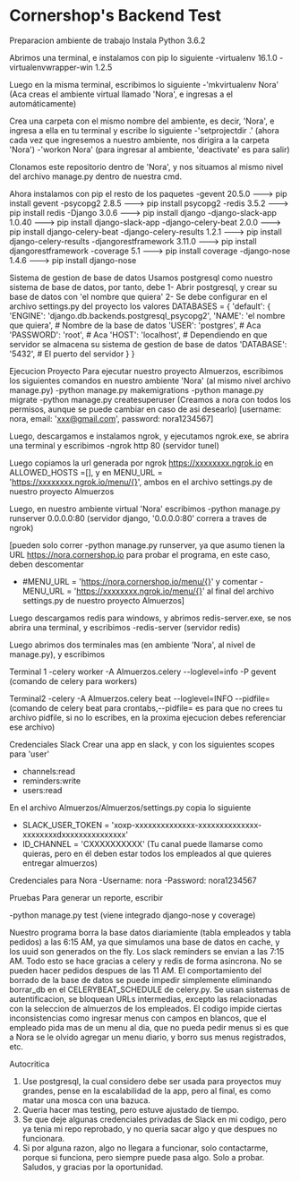 # Cornershop's Backend Test 

Preparacion ambiente de trabajo
Instala Python 3.6.2

Abrimos una terminal, e instalamos con pip lo siguiente
-virtualenv 16.1.0
-virtualenvwrapper-win 1.2.5

Luego en la misma terminal, escribimos lo siguiente
-'mkvirtualenv Nora'  (Aca creas el ambiente virtual llamado 'Nora', e ingresas a el automáticamente)

Crea una carpeta con el mismo nombre del ambiente, es decir, 'Nora', e ingresa a ella en tu terminal y escribe lo siguiente
-'setprojectdir .' (ahora cada vez que ingresemos a nuestro ambiente, nos dirigira a la carpeta 'Nora')
-'workon Nora' (para ingresar al ambiente, 'deactivate' es para salir)

Clonamos este repositorio dentro de 'Nora', y nos situamos al mismo nivel del archivo manage.py dentro de nuestra cmd.

Ahora instalamos con pip el resto de los paquetes
-gevent	20.5.0 ---> pip install gevent
-psycopg2 2.8.5 ---> pip install psycopg2
-redis 3.5.2 ---> pip install redis
-Django 3.0.6 ---> pip install django
-django-slack-app 1.0.40 ---> pip install django-slack-app
-django-celery-beat 2.0.0 ---> pip install django-celery-beat
-django-celery-results 1.2.1 ---> pip install django-celery-results
-djangorestframework 3.11.0 ---> pip install djangorestframework
-coverage 5.1 ---> pip install coverage
-django-nose 1.4.6 ---> pip install django-nose

Sistema de gestion de base de datos
Usamos postgresql como nuestro sistema de base de datos, por tanto, debe 
1- Abrir postgresql, y crear su base de datos con 'el nombre que quiera'
2- Se debe configurar en el archivo settings.py del proyecto los valores 
DATABASES = {
    'default': {
        'ENGINE': 'django.db.backends.postgresql_psycopg2',
        'NAME': 'el nombre que quiera', # Nombre de la base de datos
        'USER': 'postgres',	# Aca
        'PASSWORD': 'root',     # Aca
        'HOST': 'localhost',	# Dependiendo en que servidor se almacena su sistema de gestion de base de datos
        'DATABASE': '5432',	# El puerto del servidor
    }
}

Ejecucion Proyecto
Para ejecutar nuestro proyecto Almuerzos, escribimos los siguientes comandos en nuestro ambiente 'Nora' (al mismo nivel archivo manage.py)
-python manage.py makemigrations
-python manage.py migrate
-python manage.py createsuperuser (Creamos a nora con todos los permisos, aunque se puede cambiar en caso de asi desearlo)
[username: nora, email: 'xxx@gmail.com', password: nora1234567] 

Luego, descargamos e instalamos ngrok, y ejecutamos ngrok.exe, se abrira una terminal y escribimos 
-ngrok http 80 (servidor tunel)

Luego copiamos la url generada por ngrok https://xxxxxxxx.ngrok.io en ALLOWED_HOSTS =[], y en MENU_URL = 'https://xxxxxxxx.ngrok.io/menu/{}',
ambos en el archivo settings.py de nuestro proyecto Almuerzos

Luego, en nuestro ambiente virtual 'Nora' escribimos
-python manage.py runserver 0.0.0.0:80  (servidor django, '0.0.0.0:80' correra a traves de ngrok)

[pueden solo correr -python manage.py runserver, ya que asumo tienen la URL https://nora.cornershop.io para probar el programa,
en este caso, deben descomentar 
- #MENU_URL = 'https://nora.cornershop.io/menu/{}'
y comentar
-MENU_URL = 'https://xxxxxxxx.ngrok.io/menu/{}'
al final del archivo settings.py de nuestro proyecto Almuerzos]

Luego descargamos redis para windows, y abrimos redis-server.exe, se nos abrira una terminal, y escribimos
-redis-server (servidor redis)

Luego abrimos dos terminales mas (en ambiente 'Nora', al nivel de manage.py), y escribimos

Terminal 1
-celery worker -A Almuerzos.celery --loglevel=info -P gevent (comando de celery para workers)

Terminal2
-celery -A Almuerzos.celery beat --loglevel=INFO --pidfile= 
(comando de celery beat para crontabs,--pidfile= es para que no crees tu archivo pidfile, si no lo escribes, en la proxima ejecucion debes referenciar ese archivo)

Credenciales Slack
Crear una app en slack, y con los siguientes scopes para 'user'
- channels:read
- reminders:write
- users:read

En el archivo Almuerzos/Almuerzos/settings.py copia lo siguiente
- SLACK_USER_TOKEN = 'xoxp-xxxxxxxxxxxxxx-xxxxxxxxxxxxxx-xxxxxxxxdxxxxxxxxxxxxxxx'
- ID_CHANNEL = 'CXXXXXXXXXX' (Tu canal puede llamarse como quieras, pero en él deben estar todos los empleados al que quieres entregar almuerzos)

Credenciales para Nora
-Username: nora
-Password: nora1234567

Pruebas 
Para generar un reporte, escribir

-python manage.py test   (viene integrado django-nose y coverage)


Nuestro programa borra la base datos diariamiente (tabla empleados y tabla pedidos) a las 6:15 AM, ya que simulamos una base de datos en cache,
y los uuid son generados on the fly. Los slack reminders se envian a las 7:15 AM. Todo esto se hace gracias a celery y redis de forma asincrona.
No se pueden hacer pedidos despues de las 11 AM. El comportamiento del borrado de la base de datos se puede impedir simplemente eliminando borrar_db en el 
CELERYBEAT_SCHEDULE de celery.py. Se usan sistemas de autentificacion, se bloquean URLs intermedias, excepto las relacionadas con la seleccion de almuerzos 
de los empleados. El codigo impide ciertas inconsistencias como ingresar menus con campos en blancos, que el empleado pida mas de un menu al dia, que no pueda pedir menus
si es que a Nora se le olvido agregar un menu diario, y borro sus menus registrados, etc. 

Autocritica
1) Use postgresql, la cual considero debe ser usada para proyectos muy grandes, pense en la escalabilidad de la app, pero al final, es como matar una mosca con una bazuca.
2) Queria hacer mas testing, pero estuve ajustado de tiempo.
3) Se que deje algunas credenciales privadas de Slack en mi codigo, pero ya tenia mi repo reprobado, y no queria sacar algo y que despues no funcionara.
4) Si por alguna razon, algo no llegara a funcionar, solo contactarme, porque si funciona, pero siempre puede pasa algo.
Solo a probar. Saludos, y gracias por la oportunidad.